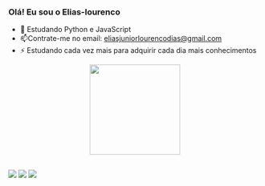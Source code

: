 ### Olá! Eu sou o Elias-lourenco

- 🌱 Estudando Python e JavaScript
- 📫Contrate-me no email: eliasjuniorlourencodias@gmail.com
- ⚡ Estudando cada vez mais para adquirir cada dia mais conhecimentos

<div align="center">
  <a href="https://github.com/rafaballerini">
  <img height="180em" src="https://github-readme-stats.vercel.app/api?username=Elias-Lourenco&show_icons=true&theme=dark&include_all_commits=true&count_private=true"/>
</div>

##

<div>
  <a href = "mailto:eliasjuniorlourencodias@gmail.com"><img src="https://img.shields.io/badge/-Gmail-%23333?style=for-the-badge&logo=gmail&logoColor=white" destino ="_blank"></a>
  <a href="https://www.linkedin.com/in/elias-junior-lourenco-dias-45875016a" target="_blank"><img src="https://img.shields.io/badge/LinkedIn-0077B5?style=for-the-badge&logo=linkedin&logoColor=white" target="_blank"></a>
   <a href="https://contate.me/eliaslourenco" target="_blank"><img src="https://img.shields.io/badge/WhatsApp-25D366?style=for-the-badge&logo=whatsapp&logoColor=white" target="_blank"></a>
<div>
